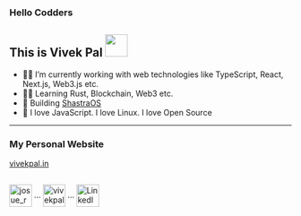 ### Hello Codders 
## This is Vivek Pal <img src="https://media.giphy.com/media/WUlplcMpOCEmTGBtBW/giphy.gif" width="40">

- 👨‍💻 I’m currently working with web technologies like TypeScript, React, Next.js, Web3.js etc.
- 👨‍💻 Learning Rust, Blockchain, Web3 etc.
- 🔨 Building  <a href="https://shastraos.vercel.app">ShastraOS</a>
- 🧡 I love JavaScript. I love Linux. I love Open Source
---

### My Personal Website

<a href="https://vivekpal.in">vivekpal.in</a>

##

<p>
   <a href="https://instagram.com/vivekpal.in/" target="blank"><img align="center" src="https://pluspng.com/img-png/instagram-icon-png-instagram-icon-png-50-px-1600.png" alt="josue_rojasv" height="40" width="40" /></a> ...
 <a href="https://twitter.com/vivekpal0x" target="blank"><img align="center" src="https://upload.wikimedia.org/wikipedia/commons/4/4f/Twitter-logo.svg" alt="vivekpal_" height="40" width="40" /></a> ...
  <a href="https://www.linkedin.com/in/vivekpal1/" target="blank"><img align="center" src="https://cdn4.iconfinder.com/data/icons/neon-social-icons-set/256/social_media_icons_neon_set_256x256_0010_linkedin.png" alt="LinkedIn" height="40" width="40" /></a>
 
</p>


## 
<!---
<p align="center">
  <img src="https://github.com/vivekpal1/vivekpal1/raw/output/github-contribution-grid-snake.svg" alt="snake"></center>
</p>

--- -->

